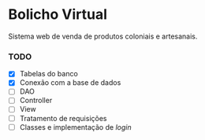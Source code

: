 # Bolicho Virtual

Sistema web de venda de produtos coloniais e artesanais.

### TODO

- [x] Tabelas do banco 
- [x] Conexão com a base de dados
- [ ] DAO
- [ ] Controller
- [ ] View
- [ ] Tratamento de requisições
- [ ] Classes e implementação de _login_